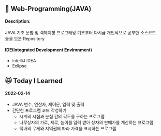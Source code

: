 ## 👀 Web-Programming(JAVA)
 
#### Description: 
  JAVA 기초 문법 및 객체지향 프로그래밍
  기초부터 다시금 개인적으로 공부한 소스코드들을 모은 Repository 
  
  
#### IDE(Integrated Development Environment)
  - IntelliJ IDEA
  - Eclipse

## 🐱‍ Today I Learned
#### 2022-02-14
+ JAVA 변수, 연산자, 제어문, 입력 및 출력
+ 간단한 프로그램 코드 작성하기 
  - 시계의 시침과 분침 간의 각도를 구하는 프로그램
  - 나무상자의 가로, 세로, 높이를 입력 받아 상자의 판매가를 계산하는 프로그램
  - 택배의 무게와 지역권에 따라 가격을 표시하는 프로그램 
